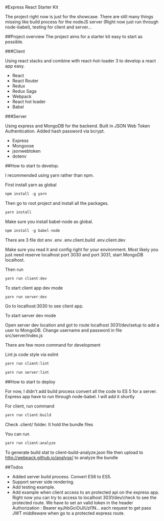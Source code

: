 #Express React Starter Kit

The project right now is just for the showcase. There are still many  things missing like build process for the nodeJS server (Right now just run through node-babel), testing for client and server...

##Project overview
The project aims for a starter kit easy to start as possible.

###Client

Using react stacks and combine with react-hot-loader 3 to develop a react app easy.


- React
- React Router
- Redux
- Redux Saga
- Webpack
- React hot loader
- Babel

###Server

Using express and MongoDB for the backend. Built in JSON Web Token Authentication. Added hash password via bcrypt.

- Express
- Mongoose
- jsonwebtoken
- dotenv



##How to start to develop.

I recommended using yarn rather than npm.

First install yarn as global
```javascript
npm install -g yarn
```

Then go to root project and  install all the packages.
```javascript
yarn install
```
Make sure you install babel-node as global.
```javascript
npm install -g babel-node
```

There are  3 file dot env
.env
.env.client.build
.env.client.dev

Make sure you read it and config right for your environment. Most likely you just need reserve localhost port 3030 and port 3031, start MongoDB localhost.

Then run
```javascript
yarn run client:dev
```

To start client app dev mode

```javascript
yarn run server:dev
```

Go to localhost:3030 to see client app. 

To start server dev mode

Open server dev location and got to route localhost 3031/dev/setup to add a user to MongoDB. Change username and password in file src/server/index.js

There are few more command for development

Lint js code style via eslint

```javascript
yarn run client:lint

yarn run server:lint
```

##How to start to deploy

For now, I didn't add build process convert all the code to ES 5 for a server. Express app have to run through node-babel. I will add it shortly

For client, run command

```javascript
yarn run client:build
```

Check .client/ folder. It hold the bundle files

You can run 

```javascript
yarn run client:analyze
```

To generate build stat to client-build-analyze.json file then upload to http://webpack.github.io/analyse/ to analyze the bundle

##Todos

- Added server build process. Convert ES6 to ES5.
- Support server side rendering.
- Add testing example.
- Add example when client access to an protected api on the express app. Right now you can try to access to localhost 3031/dev/check to see the protected route. 
We have to set an valid token in the header  Authorization : Bearer eyJhbGciOiJIUzI1N... each request to get pass JWT middleware when go to a protected express route.



